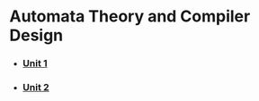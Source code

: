 # Automata Theory and Compiler Design

- ### [Unit 1](./automata-theory-and-compiler-design/unit-1)

- ### [Unit 2](./automata-theory-and-compiler-design/unit-2)

